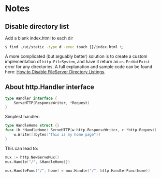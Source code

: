 # Notes 

## Disable directory list

Add a blank index.html to each dir 
```sh
$ find ./ui/static -type d -exec touch {}/index.html \;
```
A more complicated (but arguably better) solution is to create a custom implementation of `http.FileSystem`, and have it return an `os.ErrNotExist` error for any directories. A full explanation and sample code can be found here: [How to Disable FileServer Directory Listings](https://www.alexedwards.net/blog/disable-http-fileserver-directory-listings).

## About http.Handler interface

```go
type Handler interface { 
    ServeHTTP(ResponseWriter, *Request) 
}
```
Simplest handler: 
```go
type HandleHome struct {}
func (h *HandleHome) ServeHTTP(w http.ResponseWriter, r *http.Request) {
    w.Write([]bytes("This is my home page"))
}
```
This can lead to:
```go
mux := http.NewServeMux()
mux.Handle("/", &HandleHome{})
```

```go
mux.HandleFunc("/", home) = mux.Handle("/", http.HandlerFunc(home))
```